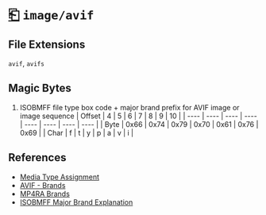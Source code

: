 # [⎗](../README.md) `image/avif`

## File Extensions

`avif`, `avifs`

## Magic Bytes

1. ISOBMFF file type box code + major brand prefix for AVIF image or image sequence
   | Offset | 4 | 5 | 6 | 7 | 8 | 9 | 10 |
   | ---- | ---- | ---- | ---- | ---- | ---- | ---- | ---- |
   | Byte | 0x66 | 0x74 | 0x79 | 0x70 | 0x61 | 0x76 | 0x69 |
   | Char | f | t | y | p | a | v | i |

## References

- [Media Type Assignment](https://www.iana.org/assignments/media-types/image/avif)
- [AVIF - Brands](https://aomediacodec.github.io/av1-avif/#brands-overview)
- [MP4RA Brands](https://mp4ra.org/registered-types/brands)
- [ISOBMFF Major Brand Explanation](https://www.ftyps.com/what.html)
